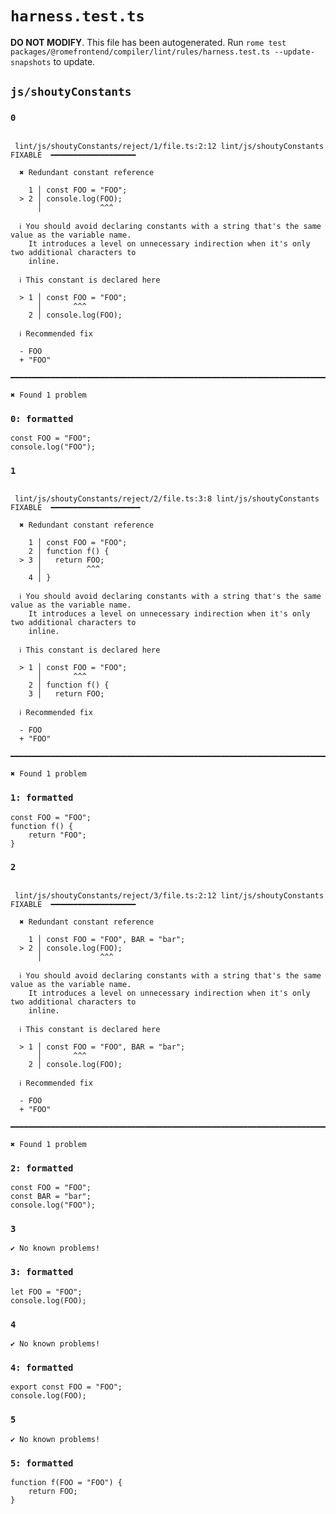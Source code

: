 # `harness.test.ts`

**DO NOT MODIFY**. This file has been autogenerated. Run `rome test packages/@romefrontend/compiler/lint/rules/harness.test.ts --update-snapshots` to update.

## `js/shoutyConstants`

### `0`

```

 lint/js/shoutyConstants/reject/1/file.ts:2:12 lint/js/shoutyConstants  FIXABLE  ━━━━━━━━━━━━━━━━━━━

  ✖ Redundant constant reference

    1 │ const FOO = "FOO";
  > 2 │ console.log(FOO);
      │             ^^^

  ℹ You should avoid declaring constants with a string that's the same value as the variable name.
    It introduces a level on unnecessary indirection when it's only two additional characters to
    inline.

  ℹ This constant is declared here

  > 1 │ const FOO = "FOO";
      │       ^^^
    2 │ console.log(FOO);

  ℹ Recommended fix

  - FOO
  + "FOO"

━━━━━━━━━━━━━━━━━━━━━━━━━━━━━━━━━━━━━━━━━━━━━━━━━━━━━━━━━━━━━━━━━━━━━━━━━━━━━━━━━━━━━━━━━━━━━━━━━━━━

✖ Found 1 problem

```

### `0: formatted`

```
const FOO = "FOO";
console.log("FOO");

```

### `1`

```

 lint/js/shoutyConstants/reject/2/file.ts:3:8 lint/js/shoutyConstants  FIXABLE  ━━━━━━━━━━━━━━━━━━━━

  ✖ Redundant constant reference

    1 │ const FOO = "FOO";
    2 │ function f() {
  > 3 │   return FOO;
      │          ^^^
    4 │ }

  ℹ You should avoid declaring constants with a string that's the same value as the variable name.
    It introduces a level on unnecessary indirection when it's only two additional characters to
    inline.

  ℹ This constant is declared here

  > 1 │ const FOO = "FOO";
      │       ^^^
    2 │ function f() {
    3 │   return FOO;

  ℹ Recommended fix

  - FOO
  + "FOO"

━━━━━━━━━━━━━━━━━━━━━━━━━━━━━━━━━━━━━━━━━━━━━━━━━━━━━━━━━━━━━━━━━━━━━━━━━━━━━━━━━━━━━━━━━━━━━━━━━━━━

✖ Found 1 problem

```

### `1: formatted`

```
const FOO = "FOO";
function f() {
	return "FOO";
}

```

### `2`

```

 lint/js/shoutyConstants/reject/3/file.ts:2:12 lint/js/shoutyConstants  FIXABLE  ━━━━━━━━━━━━━━━━━━━

  ✖ Redundant constant reference

    1 │ const FOO = "FOO", BAR = "bar";
  > 2 │ console.log(FOO);
      │             ^^^

  ℹ You should avoid declaring constants with a string that's the same value as the variable name.
    It introduces a level on unnecessary indirection when it's only two additional characters to
    inline.

  ℹ This constant is declared here

  > 1 │ const FOO = "FOO", BAR = "bar";
      │       ^^^
    2 │ console.log(FOO);

  ℹ Recommended fix

  - FOO
  + "FOO"

━━━━━━━━━━━━━━━━━━━━━━━━━━━━━━━━━━━━━━━━━━━━━━━━━━━━━━━━━━━━━━━━━━━━━━━━━━━━━━━━━━━━━━━━━━━━━━━━━━━━

✖ Found 1 problem

```

### `2: formatted`

```
const FOO = "FOO";
const BAR = "bar";
console.log("FOO");

```

### `3`

```
✔ No known problems!

```

### `3: formatted`

```
let FOO = "FOO";
console.log(FOO);

```

### `4`

```
✔ No known problems!

```

### `4: formatted`

```
export const FOO = "FOO";
console.log(FOO);

```

### `5`

```
✔ No known problems!

```

### `5: formatted`

```
function f(FOO = "FOO") {
	return FOO;
}

```
